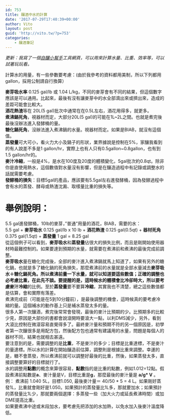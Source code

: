 ```yaml
---
id: 753
title: 釀酒中水的計算
date: '2017-07-29T17:40:39+00:00'
author: Vito
layout: post
guid: 'http://vito.tw/?p=753'
categories:
    - 釀酒筆記
---
```


*更新：我寫了一個[自釀小幫手](/brewutils/watercalc/BA.htm)工具網頁，可以用來計算水量、比重、效率等，可以試著玩玩看。*

計算水的用量，有一些參數要考慮：(由於我參考的資料都用美制，所以下列都用gallon，採用公制請自行換算）

**麥芽吸水率** 0.125 gal/lb 或 1.04 L/kg，不同的麥芽會有不同的結果，但這個數字應該是可以通用。比起來，最後有沒有讓麥芽中的水全部滴出來或擠出來，造成的差距可能會比較大。  
**酒花熱渣**等在 20L(5 gal)批次中通常在在0.5L左右，酒花用得多，就更多。  
**煮沸鍋死角**，視器材而定，大部分20L(5 gal)的可能在1L~2L之間。也就是煮完後最後沒辦法進入發酵桶的量。  
**糖化鍋死角**，沒辦法進入煮沸鍋的水量。視器材而定。如果是BIAB，就沒有這個值。  
**蒸發量**可大可小，看火力大小及鍋子的形狀，業界據說是控制在5%，家釀我看到的有人說差不多是1 gallon/hr，實際上也有人只有0.5gallon~0.8gallon，也有到1.5 gallon/hr的。  
**麥汁冷縮**，一般是4%，是水在100度及20度的體積變化，5gal批次約0.8qt。除非你是直使用熱水，這個數值對水量沒有影響，但是在釀造過程中有記錄或調整水的話就需要考慮。  
**發酵桶的損失**：目標5gal的產品，應該要有5.5gal左右進發酵桶，因為發酵過程中會有水的蒸發、酵母或熱渣沈澱、取樣量比重的損失等。

# 舉例說明：

5.5 gal進發酵桶，10lb的麥芽，”普通”用量的酒花，BIAB，需要的水：  
5.5 gal + **麥芽吸水** 0.125 gal/lb x 10 lb + **酒花熱渣** 0.125 gal(0.5qt) + **器材死角** 0.375 gal(1.5qt) + **蒸發量** 1 gal = 8.25 gal  
從這個例子可以看到，**麥芽吸水**和**蒸發量**佔很大的損失比例，而且是剛開始使用器材時最難控制的。如果要達到預期的水量，就需要在煮沸前和煮沸的最後完成前調整。  
**麥芽吸水**量在糖化完成後，全部的麥汁進入煮沸鍋就馬上知道了，如果有另外的糖化鍋，也就是多了糖化鍋的死角損失，那麼煮沸前的水量就是全部水量減去**麥芽吸水＋糖化鍋死角。**所以煮沸前量一下水量，就可以知道要這些數值；正確的調整也必考慮比重，在此先不談。要提醒的是，這時候水的體積會比冷卻時大，所以要考慮**麥汁冷縮**的比例。至於**蒸發量**要不要算**冷縮**，其實我也不清楚，總之這些數值都是估算，會和實際有落差。  
煮沸完成前（可能是在5到10分鐘前），是最後調整的機會，這時候真的要考慮冷縮的量。這個補水的動作基上只是補水蒸發太多的量。  
很多人第一次釀酒，煮完後常常會發現，最後的麥汁比預期的少。比預期多的比較少見，原因是大部份的書都會說滾開時要滾大一點，以利DMS減少，另外，看到大滾比控制在微滾容易直覺得多了。最終麥汁量和預期不符的另一個原因是，初學者第一次釀很多是用配方包，然後配方包也通常有建議用的水量，問題是每個人的器材不同，結果也就相去甚遠。  
要注意到的是，需要調整的是**比重**，不是麥汁的多少；目標是比重達標，不是麥汁的量達標。所以水的計算在開始釀造前估算，調整則是根據比重來調整。幸運的是，糖不會蒸發，所以煮沸前就可以調整好最後的比重，然後，如果蒸發太多，直接調整要算好的目標就行了。  
水的調整用**點數**的概念來算很容易，**點數**指的是比重的點數，例如1.012=12點。假設煮沸前點數是**a**、麥汁量是V，目標比重是**g**，那麼最後的麥汁量是 **a/g\* V** 。  
例： 煮沸前 1.040 5L，目標1.050, 最後麥汁量＝ 40/50 \* 5 = 4 L。如果剛好蒸發1L，比重就會剛好是1.050。如果預計的蒸發量比1L多，那就要加水；如果預計的蒸發量比1L少，那就要兩個選擇：多蒸發一些（加大火力或延長煮沸時間）或加DME提高比重。  
如果要煮沸中途或末段加水，要考慮先把添加的水加熱，以免水加入後麥汁溫度降低。